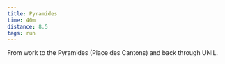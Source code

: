 ```yaml
---
title: Pyramides
time: 40m
distance: 8.5
tags: run
---
```


From work to the Pyramides (Place des Cantons) and back through UNIL.
